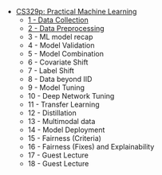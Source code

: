 - [CS329p: Practical Machine Learning](CS329p/README.md)
  - [1 - Data Collection](CS329p/ch1.md)
  * [2 - Data Preprocessing](CS329p/ch2.md)
  * 3 - ML model recap
  * 4 - Model Validation
  * 5 - Model Combination
  * 6 - Covariate Shift
  * 7 - Label Shift
  * 8 - Data beyond IID
  * 9 - Model Tuning
  * 10 - Deep Network Tuning
  * 11 - Transfer Learning
  * 12 - Distillation
  * 13 - Multimodal data
  * 14 - Model Deployment
  * 15 - Fairness (Criteria)
  * 16 - Fairness (Fixes) and Explainability
  * 17 - Guest Lecture
  * 18 - Guest Lecture